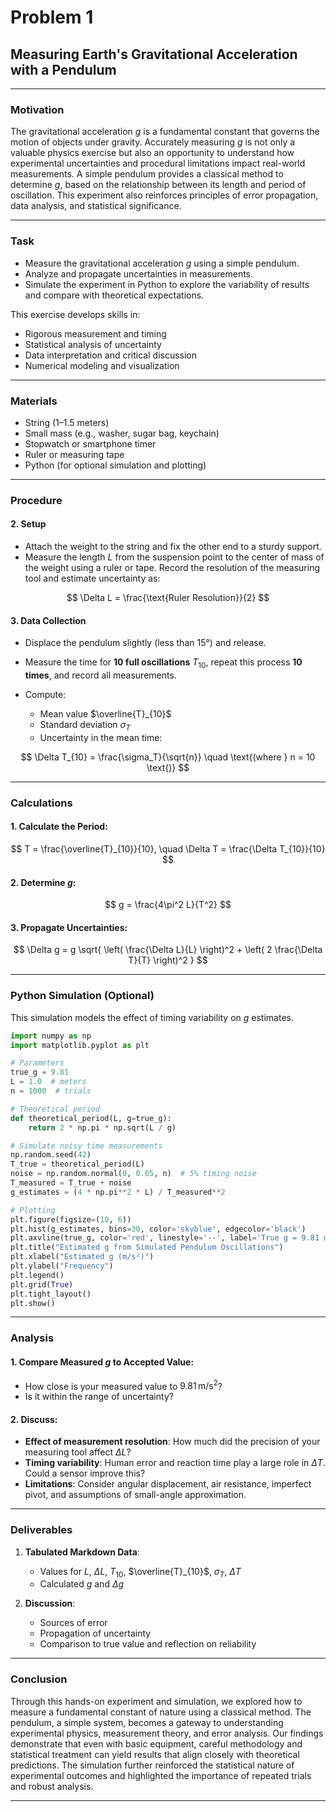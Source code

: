 # Problem 1

## Measuring Earth's Gravitational Acceleration with a Pendulum

---

### Motivation

The gravitational acceleration $g$ is a fundamental constant that governs the motion of objects under gravity. Accurately measuring $g$ is not only a valuable physics exercise but also an opportunity to understand how experimental uncertainties and procedural limitations impact real-world measurements. A simple pendulum provides a classical method to determine $g$, based on the relationship between its length and period of oscillation. This experiment also reinforces principles of error propagation, data analysis, and statistical significance.

---

### Task

* Measure the gravitational acceleration $g$ using a simple pendulum.
* Analyze and propagate uncertainties in measurements.
* Simulate the experiment in Python to explore the variability of results and compare with theoretical expectations.

This exercise develops skills in:

* Rigorous measurement and timing
* Statistical analysis of uncertainty
* Data interpretation and critical discussion
* Numerical modeling and visualization

---

### Materials

* String (1–1.5 meters)
* Small mass (e.g., washer, sugar bag, keychain)
* Stopwatch or smartphone timer
* Ruler or measuring tape
* Python (for optional simulation and plotting)

---

### Procedure

#### 2. Setup

* Attach the weight to the string and fix the other end to a sturdy support.
* Measure the length $L$ from the suspension point to the center of mass of the weight using a ruler or tape. Record the resolution of the measuring tool and estimate uncertainty as:

$$
\Delta L = \frac{\text{Ruler Resolution}}{2}
$$

#### 3. Data Collection

* Displace the pendulum slightly (less than 15°) and release.
* Measure the time for **10 full oscillations** $T_{10}$, repeat this process **10 times**, and record all measurements.
* Compute:

  * Mean value $\overline{T}_{10}$
  * Standard deviation $\sigma_T$
  * Uncertainty in the mean time:

$$
\Delta T_{10} = \frac{\sigma_T}{\sqrt{n}} \quad \text{(where } n = 10 \text{)}
$$

---

### Calculations

#### 1. Calculate the Period:

$$
T = \frac{\overline{T}_{10}}{10}, \quad \Delta T = \frac{\Delta T_{10}}{10}
$$

#### 2. Determine $g$:

$$
g = \frac{4\pi^2 L}{T^2}
$$

#### 3. Propagate Uncertainties:

$$
\Delta g = g \sqrt{ \left( \frac{\Delta L}{L} \right)^2 + \left( 2 \frac{\Delta T}{T} \right)^2 }
$$

---

### Python Simulation (Optional)

This simulation models the effect of timing variability on $g$ estimates.

```python
import numpy as np
import matplotlib.pyplot as plt

# Parameters
true_g = 9.81
L = 1.0  # meters
n = 1000  # trials

# Theoretical period
def theoretical_period(L, g=true_g):
    return 2 * np.pi * np.sqrt(L / g)

# Simulate noisy time measurements
np.random.seed(42)
T_true = theoretical_period(L)
noise = np.random.normal(0, 0.05, n)  # 5% timing noise
T_measured = T_true + noise
g_estimates = (4 * np.pi**2 * L) / T_measured**2

# Plotting
plt.figure(figsize=(10, 6))
plt.hist(g_estimates, bins=30, color='skyblue', edgecolor='black')
plt.axvline(true_g, color='red', linestyle='--', label='True g = 9.81 m/s²')
plt.title("Estimated g from Simulated Pendulum Oscillations")
plt.xlabel("Estimated g (m/s²)")
plt.ylabel("Frequency")
plt.legend()
plt.grid(True)
plt.tight_layout()
plt.show()
```

---

### Analysis

#### 1. Compare Measured $g$ to Accepted Value:

* How close is your measured value to $9.81 \, \text{m/s}^2$?
* Is it within the range of uncertainty?

#### 2. Discuss:

* **Effect of measurement resolution**: How much did the precision of your measuring tool affect $\Delta L$?
* **Timing variability**: Human error and reaction time play a large role in $\Delta T$. Could a sensor improve this?
* **Limitations**: Consider angular displacement, air resistance, imperfect pivot, and assumptions of small-angle approximation.

---

### Deliverables

1. **Tabulated Markdown Data**:

   * Values for $L$, $\Delta L$, $T_{10}$, $\overline{T}_{10}$, $\sigma_T$, $\Delta T$
   * Calculated $g$ and $\Delta g$

2. **Discussion**:

   * Sources of error
   * Propagation of uncertainty
   * Comparison to true value and reflection on reliability

---

### Conclusion

Through this hands-on experiment and simulation, we explored how to measure a fundamental constant of nature using a classical method. The pendulum, a simple system, becomes a gateway to understanding experimental physics, measurement theory, and error analysis. Our findings demonstrate that even with basic equipment, careful methodology and statistical treatment can yield results that align closely with theoretical predictions. The simulation further reinforced the statistical nature of experimental outcomes and highlighted the importance of repeated trials and robust analysis.

---